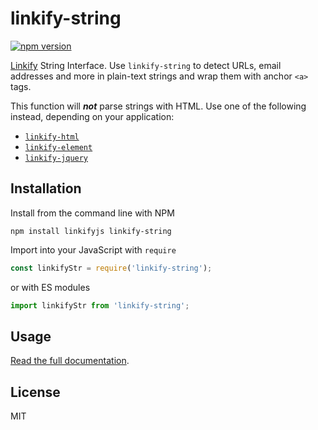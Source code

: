 linkify-string
===

[![npm version](https://badge.fury.io/js/linkify-string.svg)](https://www.npmjs.com/package/linkify-string)

[Linkify](https://linkify.js.org/) String Interface. Use `linkify-string` to detect URLs, email addresses and more in plain-text strings and wrap them with anchor `<a>` tags.

This function will ***not*** parse strings with HTML. Use one of the following instead, depending on your application:

* [`linkify-html`](../linkify-html/)
* [`linkify-element`](../linkify-element/)
* [`linkify-jquery`](../linkify-jquery/)


## Installation

Install from the command line with NPM

```
npm install linkifyjs linkify-string
```

Import into your JavaScript with `require`
```js
const linkifyStr = require('linkify-string');
```
or with ES modules

```js
import linkifyStr from 'linkify-string';
```

## Usage

[Read the full documentation](https://linkify.js.org/docs/linkify-string.html).

## License

MIT
